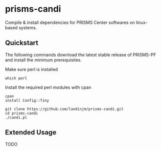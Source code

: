 # prisms-candi
Compile &amp; install dependencies for PRISMS Center softwares on linux-based systems.

## Quickstart
The following commands download the latest stable release of PRISMS-PF and install the minimum prerequisites.

Make sure perl is installed
```
which perl
```
Install the required perl modules with cpan
```
cpan
install Config::Tiny
```

```
git clone https://github.com/landinjm/prisms-candi.git
cd prisms-candi
./candi.pl
```

## Extended Usage
TODO
